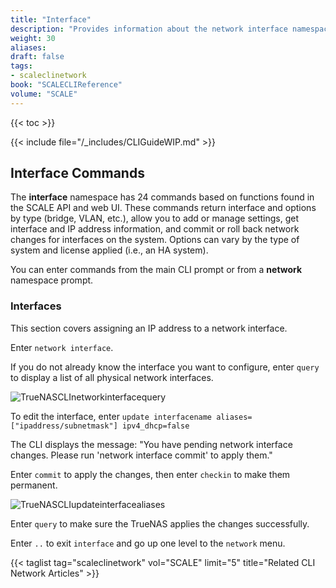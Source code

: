 ```yaml
---
title: "Interface"
description: "Provides information about the network interface namespace in the TrueNAS CLI. Includes command syntax and common commands."
weight: 30
aliases:
draft: false
tags:
- scaleclinetwork
book: "SCALECLIReference"
volume: "SCALE"
---
```


{{< toc >}}


{{< include file="/_includes/CLIGuideWIP.md" >}}

## Interface Commands

The **interface** namespace has 24 commands based on functions found in the SCALE API and web UI. 
These commands return interface and options by type (bridge, VLAN, etc.), allow you to add or manage settings, get interface and IP address information, and commit or roll back network changes for interfaces on the system. 
Options can vary by the type of system and license applied (i.e., an HA system). 

You can enter commands from the main CLI prompt or from a **network** namespace prompt.

### Interfaces

This section covers assigning an IP address to a network interface.

Enter `network interface`.

If you do not already know the interface you want to configure, enter `query` to display a list of all physical network interfaces.

![TrueNASCLInetworkinterfacequery](/images/SCALE/CLI/TrueNASCLInetworkinterfacequery.png "Network Interface Query")

To edit the interface, enter `update interfacename aliases=["ipaddress/subnetmask"] ipv4_dhcp=false`

The CLI displays the message: "You have pending network interface changes. Please run 'network interface commit' to apply them."

Enter `commit` to apply the changes, then enter `checkin` to make them permanent. 

![TrueNASCLIupdateinterfacealiases](/images/SCALE/CLI/TrueNASCLIupdateinterfacealiases.png "Update Interface Aliases")

Enter `query` to make sure the TrueNAS applies the changes successfully.

Enter `..` to exit `interface` and go up one level to the `network` menu.


{{< taglist tag="scaleclinetwork" vol="SCALE" limit="5" title="Related CLI Network Articles" >}}
